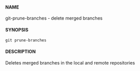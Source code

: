 #### NAME

git-prune-branches - delete merged branches

#### SYNOPSIS

```
git prune-branches
```

#### DESCRIPTION

Deletes merged branches in the local and remote repositories
